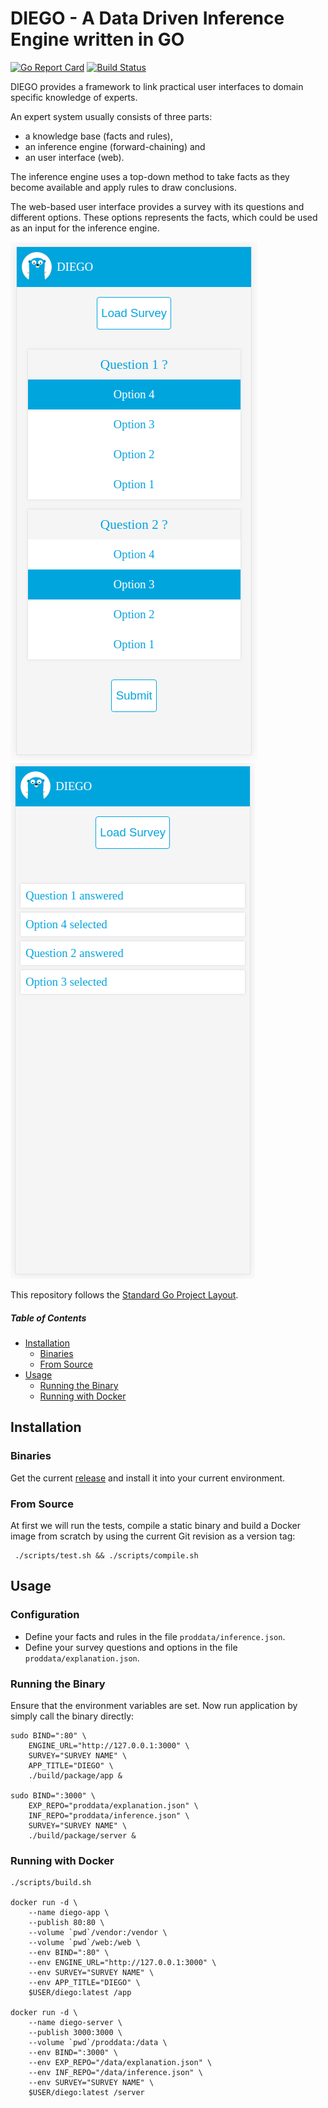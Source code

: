 # DIEGO - A Data Driven Inference Engine written in GO 

[![Go Report Card](https://goreportcard.com/badge/github.com/andygeiss/diego)](https://goreportcard.com/report/github.com/andygeiss/diego)
[![Build Status](https://travis-ci.org/andygeiss/diego.svg?branch=master)](https://travis-ci.org/andygeiss/diego)

DIEGO provides a framework to link practical user interfaces to domain specific knowledge of experts.

An expert system usually consists of three parts:
* a knowledge base (facts and rules),
* an inference engine (forward-chaining) and
* an user interface (web).

The inference engine uses a top-down method to take facts as they become available and
apply rules to draw conclusions.

The web-based user interface provides a survey with its questions and different options.
These options represents the facts, which could be used as an input for the inference engine. 

[![](doc/survey.png)]() [![](doc/results.png)]()

This repository follows the [Standard Go Project Layout](https://github.com/golang-standards/project-layout). 

##### Table of Contents

- [Installation](README.md#installation)
    * [Binaries](README.md#binaries)
    * [From Source](README.md#from-source)
- [Usage](README.md#usage)
    * [Running the Binary](README.md#running-the-binary)
    * [Running with Docker](README.md#running-with-docker)

## Installation

### Binaries

Get the current [release](https://github.com/andygeiss/diego/releases/tag/latest) and install it into your current environment.

### From Source

At first we will run the tests, compile a static binary and build a Docker image from scratch 
by using the current Git revision as a version tag: 

     ./scripts/test.sh && ./scripts/compile.sh

## Usage

### Configuration

* Define your facts and rules in the file <code>proddata/inference.json</code>.
* Define your survey questions and options in the file <code>proddata/explanation.json</code>.

### Running the Binary

Ensure that the environment variables are set.
Now run application by simply call the binary directly:

    sudo BIND=":80" \
        ENGINE_URL="http://127.0.0.1:3000" \
        SURVEY="SURVEY NAME" \
        APP_TITLE="DIEGO" \
        ./build/package/app &

    sudo BIND=":3000" \
        EXP_REPO="proddata/explanation.json" \
        INF_REPO="proddata/inference.json" \
        SURVEY="SURVEY NAME" \
        ./build/package/server &

### Running with Docker

    ./scripts/build.sh

    docker run -d \
        --name diego-app \
        --publish 80:80 \
        --volume `pwd`/vendor:/vendor \
        --volume `pwd`/web:/web \
        --env BIND=":80" \
        --env ENGINE_URL="http://127.0.0.1:3000" \
        --env SURVEY="SURVEY NAME" \
        --env APP_TITLE="DIEGO" \
        $USER/diego:latest /app

    docker run -d \
        --name diego-server \
        --publish 3000:3000 \
        --volume `pwd`/proddata:/data \
        --env BIND=":3000" \
        --env EXP_REPO="/data/explanation.json" \
        --env INF_REPO="/data/inference.json" \
        --env SURVEY="SURVEY NAME" \
        $USER/diego:latest /server
